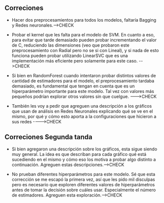 ## Correciones

- Hacer dos preprocesamientos para todos los modelos, faltaría Bagging y Redes neuronales.-->CHECK

- Probar el kernel que les falta para el modelo de SVM. En cuanto a eso, para evitar que tarde demasiado pueden probar incrementando el valor de C, reduciendo las dimensiones (veo que probaron este preprocesamiento con Radial pero no se si con Lineal), y si nada de esto funciona pueden probar utilizando LinearSVC que es una implementación más eficiente pero solamente para este caso. -->CHECK

- Si bien en RandomForest cuando intentaron probar distintos valores de cantidad de estimadores para el modelo, el preprocesamiento tardaba demasiado, es fundamental que tengan en cuenta que es un hiperparámetro importante para este modelo. Tal vez con valores más pequeños podrían explorar otros valores sin que cuelgue. --->CHECK

- También les voy a pedir que agreguen una descripción a los gráficos que usan de análisis en Redes Neuronales explicando qué se ve en el mismo, por qué y cómo esto aporta a la configuraciones que hicieron a sus redes ---->CHECK


## Correciones Segunda tanda

- Si bien agregaron una descripción sobre los gráficos, esta sigue siendo muy general. La idea es que describan para cada gráfico qué está sucediendo en el mismo y cómo eso los motiva a probar algo distinto a continuación. Agreguen estas descripciones.-->CHECK

- No prueban diferentes hiperparámetros para este modelo. Sé que esta corrección se me escapó la primera vez, así que les pido mil disculpas pero es necesario que exploren diferentes valores de hiperparámetros antes de tomar la decisión sobre cuáles usar. Especialmente el número de estimadores. Agreguen esta exploración.-->CHECK